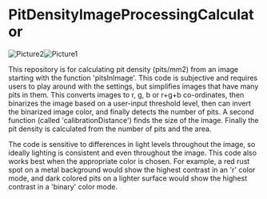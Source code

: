 # PitDensityImageProcessingCalculator

![Picture2](https://github.com/user-attachments/assets/f2053edf-edbe-4dec-8423-aeeea205b15a)![Picture1](https://github.com/user-attachments/assets/3b1f3ed9-b414-4025-8884-a9e0783c951c)

This repository is for calculating pit density (pits/mm2) from an image starting with the function 'pitsInImage'. This code is subjective and requires users to play around with the settings, but simplifies images that have many pits in them. This converts images to r, g, b or r+g+b co-ordinates, then binarizes the image based on a user-input threshold level, then can invert the binarized image color, and finally detects the number of pits. A second function (called 'calibrationDistance') finds the size of the image. Finally the pit density is calculated from the number of pits and the area.

The code is sensitive to differences in light levels throughout the image, so ideally lighting is consistent and even throughout the image. This code also works best when the appropriate color is chosen. For example, a red rust spot on a metal background would show the highest contrast in an 'r' color mode, and dark colored pits on a lighter surface would show the highest contrast in a 'binary' color mode.
